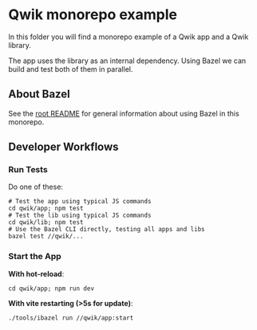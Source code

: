 # Qwik monorepo example
In this folder you will find a monorepo example of a Qwik app and a Qwik library.

The app uses the library as an internal dependency. Using Bazel we can build and test both of them in parallel.

## About Bazel

See the [root README](/README.bazel.md) for general information about using Bazel in this monorepo.

## Developer Workflows

### Run Tests

Do one of these:

```shell
# Test the app using typical JS commands
cd qwik/app; npm test
# Test the lib using typical JS commands
cd qwik/lib; npm test
# Use the Bazel CLI directly, testing all apps and libs
bazel test //qwik/...
```


### Start the App

**With hot-reload**:

```shell
cd qwik/app; npm run dev
```

**With vite restarting (>5s for update)**:

```shell
./tools/ibazel run //qwik/app:start
```
